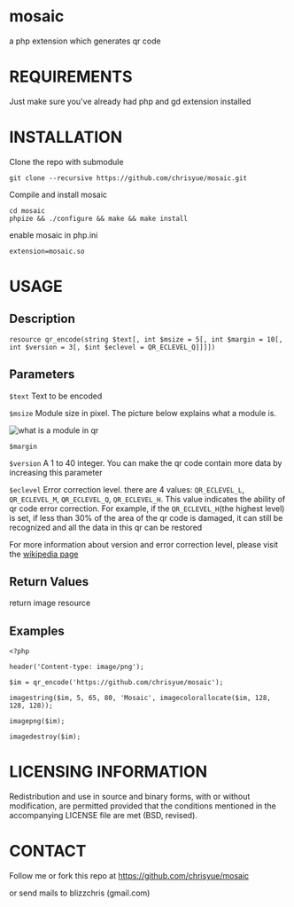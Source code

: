 mosaic
======

a php extension which generates qr code

REQUIREMENTS
============

Just make sure you've already had php and gd extension installed

INSTALLATION
============

Clone the repo with submodule

    git clone --recursive https://github.com/chrisyue/mosaic.git

Compile and install mosaic

    cd mosaic
    phpize && ./configure && make && make install

enable mosaic in php.ini

    extension=mosaic.so

USAGE
=====

Description
----------- 

    resource qr_encode(string $text[, int $msize = 5[, int $margin = 10[, int $version = 3[, $int $eclevel = QR_ECLEVEL_Q]]]])

Parameters
----------

`$text` Text to be encoded

`$msize` Module size in pixel. The picture below explains what a module is.

![what is a module in qr](http://www.qrcode.com/en/images-e/prtdot4.gif)

`$margin`

`$version` A 1 to 40 integer. You can make the qr code contain more data by increasing this parameter

`$eclevel` Error correction level. there are 4 values: `QR_ECLEVEL_L`, `QR_ECLEVEL_M`, `QR_ECLEVEL_Q`, `QR_ECLEVEL_H`.
This value indicates the ability of qr code error correction.
For example, if the `QR_ECLEVEL_H`(the highest level) is set, 
if less than 30% of the area of the qr code is damaged,
it can still be recognized and all the data in this qr can be restored

For more information about version and error correction level, please visit the
[wikipedia page](http://en.wikipedia.org/wiki/QR_code#Error_correction#Storage)

Return Values
-------------

return image resource

Examples
--------

    <?php

    header('Content-type: image/png');

    $im = qr_encode('https://github.com/chrisyue/mosaic');

    imagestring($im, 5, 65, 80, 'Mosaic', imagecolorallocate($im, 128, 128, 128));

    imagepng($im);

    imagedestroy($im);

LICENSING INFORMATION
=====================

Redistribution and use in source and binary forms, with or without
modification, are permitted provided that the conditions mentioned
in the accompanying LICENSE file are met (BSD, revised).          

CONTACT
=======

Follow me or fork this repo at https://github.com/chrisyue/mosaic

or send mails to blizzchris (gmail.com)
